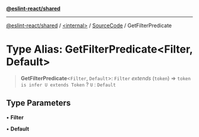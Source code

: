 [**@eslint-react/shared**](../../../../README.md)

***

[@eslint-react/shared](../../../../README.md) / [\<internal\>](../../../README.md) / [SourceCode](../README.md) / GetFilterPredicate

# Type Alias: GetFilterPredicate\<Filter, Default\>

> **GetFilterPredicate**\<`Filter`, `Default`\>: `Filter` *extends* (`token`) => `token is infer U extends Token` ? `U` : `Default`

## Type Parameters

• **Filter**

• **Default**
